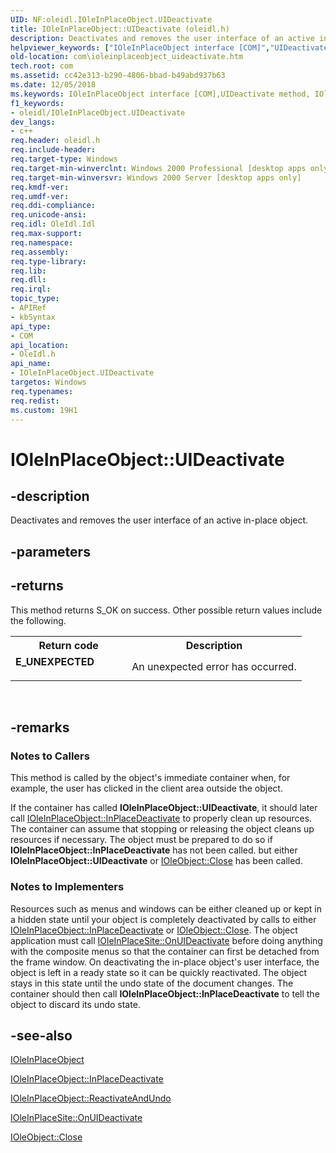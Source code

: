 ```yaml
---
UID: NF:oleidl.IOleInPlaceObject.UIDeactivate
title: IOleInPlaceObject::UIDeactivate (oleidl.h)
description: Deactivates and removes the user interface of an active in-place object.helpviewer_keywords: ["IOleInPlaceObject interface [COM]","UIDeactivate method","IOleInPlaceObject.UIDeactivate","IOleInPlaceObject::UIDeactivate","UIDeactivate","UIDeactivate method [COM]","UIDeactivate method [COM]","IOleInPlaceObject interface","_ole_ioleinplaceobject_uideactivate","com.ioleinplaceobject_uideactivate","oleidl/IOleInPlaceObject::UIDeactivate"]
old-location: com\ioleinplaceobject_uideactivate.htm
tech.root: com
ms.assetid: cc42e313-b290-4806-bbad-b49abd937b63
ms.date: 12/05/2018
ms.keywords: IOleInPlaceObject interface [COM],UIDeactivate method, IOleInPlaceObject.UIDeactivate, IOleInPlaceObject::UIDeactivate, UIDeactivate, UIDeactivate method [COM], UIDeactivate method [COM],IOleInPlaceObject interface, _ole_ioleinplaceobject_uideactivate, com.ioleinplaceobject_uideactivate, oleidl/IOleInPlaceObject::UIDeactivate
f1_keywords:
- oleidl/IOleInPlaceObject.UIDeactivate
dev_langs:
- c++
req.header: oleidl.h
req.include-header: 
req.target-type: Windows
req.target-min-winverclnt: Windows 2000 Professional [desktop apps only]
req.target-min-winversvr: Windows 2000 Server [desktop apps only]
req.kmdf-ver: 
req.umdf-ver: 
req.ddi-compliance: 
req.unicode-ansi: 
req.idl: OleIdl.Idl
req.max-support: 
req.namespace: 
req.assembly: 
req.type-library: 
req.lib: 
req.dll: 
req.irql: 
topic_type:
- APIRef
- kbSyntax
api_type:
- COM
api_location:
- OleIdl.h
api_name:
- IOleInPlaceObject.UIDeactivate
targetos: Windows
req.typenames: 
req.redist: 
ms.custom: 19H1
---
```


# IOleInPlaceObject::UIDeactivate


## -description


Deactivates and removes the user interface of an active in-place object.


## -parameters






## -returns



This method returns S_OK on success. Other possible return values include the following.

<table>
<tr>
<th>Return code</th>
<th>Description</th>
</tr>
<tr>
<td width="40%">
<dl>
<dt><b>E_UNEXPECTED</b></dt>
</dl>
</td>
<td width="60%">
An unexpected error has occurred.

</td>
</tr>
</table>
 




## -remarks



<h3><a id="Notes_to_Callers"></a><a id="notes_to_callers"></a><a id="NOTES_TO_CALLERS"></a>Notes to Callers</h3>
This method is called by the object's immediate container when, for example, the user has clicked in the client area outside the object.

If the container has called <b>IOleInPlaceObject::UIDeactivate</b>, it should later call <a href="https://docs.microsoft.com/windows/desktop/api/oleidl/nf-oleidl-ioleinplaceobject-inplacedeactivate">IOleInPlaceObject::InPlaceDeactivate</a> to properly clean up resources. The container can assume that stopping or releasing the object cleans up resources if necessary. The object must be prepared to do so if <b>IOleInPlaceObject::InPlaceDeactivate</b> has not been called. but either <b>IOleInPlaceObject::UIDeactivate</b> or <a href="https://docs.microsoft.com/windows/desktop/api/oleidl/nf-oleidl-ioleobject-close">IOleObject::Close</a> has been called.

<h3><a id="Notes_to_Implementers"></a><a id="notes_to_implementers"></a><a id="NOTES_TO_IMPLEMENTERS"></a>Notes to Implementers</h3>
Resources such as menus and windows can be either cleaned up or kept in a hidden state until your object is completely deactivated by calls to either <a href="https://docs.microsoft.com/windows/desktop/api/oleidl/nf-oleidl-ioleinplaceobject-inplacedeactivate">IOleInPlaceObject::InPlaceDeactivate</a> or <a href="https://docs.microsoft.com/windows/desktop/api/oleidl/nf-oleidl-ioleobject-close">IOleObject::Close</a>. The object application must call <a href="https://docs.microsoft.com/windows/desktop/api/oleidl/nf-oleidl-ioleinplacesite-onuideactivate">IOleInPlaceSite::OnUIDeactivate</a> before doing anything with the composite menus so that the container can first be detached from the frame window. On deactivating the in-place object's user interface, the object is left in a ready state so it can be quickly reactivated. The object stays in this state until the undo state of the document changes. The container should then call <b>IOleInPlaceObject::InPlaceDeactivate</b> to tell the object to discard its undo state.




## -see-also




<a href="https://docs.microsoft.com/windows/desktop/api/oleidl/nn-oleidl-ioleinplaceobject">IOleInPlaceObject</a>



<a href="https://docs.microsoft.com/windows/desktop/api/oleidl/nf-oleidl-ioleinplaceobject-inplacedeactivate">IOleInPlaceObject::InPlaceDeactivate</a>



<a href="https://docs.microsoft.com/windows/desktop/api/oleidl/nf-oleidl-ioleinplaceobject-reactivateandundo">IOleInPlaceObject::ReactivateAndUndo</a>



<a href="https://docs.microsoft.com/windows/desktop/api/oleidl/nf-oleidl-ioleinplacesite-onuideactivate">IOleInPlaceSite::OnUIDeactivate</a>



<a href="https://docs.microsoft.com/windows/desktop/api/oleidl/nf-oleidl-ioleobject-close">IOleObject::Close</a>
 

 

